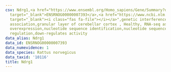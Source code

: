 ```yaml
---
csv: Ndrg1,<a href="https://www.ensembl.org/Homo_sapiens/Gene/Summary?db=core;g=ENSRNOG00000007393"
  target="_blank">ENSRNOG00000007393</a>,<a href="https://www.ncbi.nlm.nih.gov/pubmed/30467350"
  target="_blank"><i class="fas fa-file"></i></a>",genetic interference,functional
  association,granular layer of cerebellar cortex , Healthy, RNA-seq assay, hsf-1
  overexpression,nucleotide sequence identification,nucleotide sequence identification,transcriptional
  regulation,down-regulates activity
data_alias: Ndrg1
data_id: ENSRNOG00000007393
data_numevidence: 1
data_species: Rattus norvegicus
data_taxid: '10116'
title: Ndrg1
---
```

